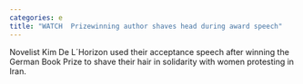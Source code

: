 ```yaml
---
categories: e
title: "WATCH  Prizewinning author shaves head during award speech"
---
```

Novelist Kim De L´Horizon used their acceptance speech after winning the German Book Prize to shave their hair in solidarity with women protesting in Iran.